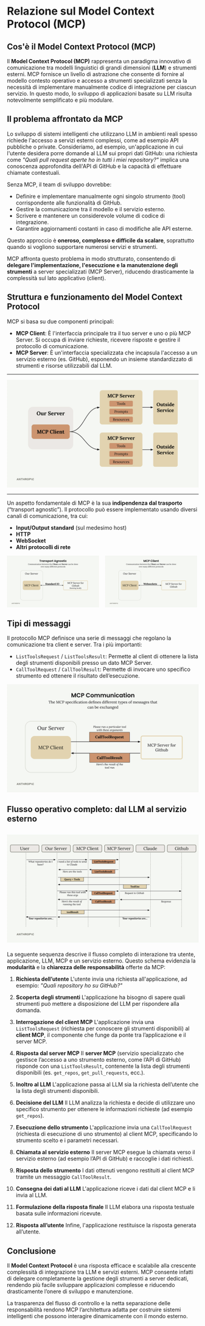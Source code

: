 # **Relazione sul Model Context Protocol (MCP)**

## **Cos'è il Model Context Protocol (MCP)**

Il **Model Context Protocol (MCP)** rappresenta un paradigma innovativo di comunicazione tra modelli linguistici di grandi dimensioni (**LLM**) e strumenti esterni. MCP fornisce un livello di astrazione che consente di fornire al modello contesto operativo e accesso a strumenti specializzati senza la necessità di implementare manualmente codice di integrazione per ciascun servizio. In questo modo, lo sviluppo di applicazioni basate su LLM risulta notevolmente semplificato e più modulare.


## **Il problema affrontato da MCP**

Lo sviluppo di sistemi intelligenti che utilizzano LLM in ambienti reali spesso richiede l'accesso a servizi esterni complessi, come ad esempio API pubbliche o private. Consideriamo, ad esempio, un'applicazione in cui l'utente desidera porre domande al LLM sui propri dati GitHub: una richiesta come *"Quali pull request aperte ho in tutti i miei repository?"* implica una conoscenza approfondita dell'API di GitHub e la capacità di effettuare chiamate contestuali.

Senza MCP, il team di sviluppo dovrebbe:

* Definire e implementare manualmente ogni singolo strumento (tool) corrispondente alle funzionalità di GitHub.
* Gestire la comunicazione tra il modello e il servizio esterno.
* Scrivere e mantenere un considerevole volume di codice di integrazione.
* Garantire aggiornamenti costanti in caso di modifiche alle API esterne.

Questo approccio è **oneroso, complesso e difficile da scalare**, soprattutto quando si vogliono supportare numerosi servizi e strumenti.

MCP affronta questo problema in modo strutturato, consentendo di **delegare l'implementazione, l'esecuzione e la manutenzione degli strumenti** a server specializzati (MCP Server), riducendo drasticamente la complessità sul lato applicativo (client).


## **Struttura e funzionamento del Model Context Protocol**

MCP si basa su due componenti principali:

* **MCP Client**: È l'interfaccia principale tra il tuo server e uno o più MCP Server. Si occupa di inviare richieste, ricevere risposte e gestire il protocollo di comunicazione.
* **MCP Server**: È un'interfaccia specializzata che incapsula l'accesso a un servizio esterno (es. GitHub), esponendo un insieme standardizzato di strumenti e risorse utilizzabili dal LLM.
---

![alt text](image_4.png)

---

Un aspetto fondamentale di MCP è la sua **indipendenza dal trasporto** (“transport agnostic”). Il protocollo può essere implementato usando diversi canali di comunicazione, tra cui:

* **Input/Output standard** (sul medesimo host)
* **HTTP**
* **WebSocket**
* **Altri protocolli di rete**

<div style="display: flex; align-items: center; gap: 16px;">
   <img src="image_2.png" alt="alt text" style="max-width: 48%; height: auto;">
   <img src="image_3.png" alt="alt text" style="max-width: 48%; height: auto;">
</div>

## **Tipi di messaggi**

Il protocollo MCP definisce una serie di messaggi che regolano la comunicazione tra client e server. Tra i più importanti:

* `ListToolsRequest` / `ListToolsResult`: Permette al client di ottenere la lista degli strumenti disponibili presso un dato MCP Server.
* `CallToolRequest` / `CallToolResult`: Permette di invocare uno specifico strumento ed ottenere il risultato dell’esecuzione.

![alt text](image_1.png)

## **Flusso operativo completo: dal LLM al servizio esterno**

![alt text](image.png)
--

La seguente sequenza descrive il flusso completo di interazione tra utente, applicazione, LLM, MCP e un servizio esterno. Questo schema evidenzia la **modularità** e la **chiarezza delle responsabilità** offerte da MCP:

1. **Richiesta dell’utente**
   L'utente invia una richiesta all'applicazione, ad esempio:
   *"Quali repository ho su GitHub?"*

2. **Scoperta degli strumenti**
   L'applicazione ha bisogno di sapere quali strumenti può mettere a disposizione del LLM per rispondere alla domanda.

3. **Interrogazione del client MCP**
   L'applicazione invia una `ListToolsRequest` (richiesta per conoscere gli strumenti disponibili) al **client MCP**, il componente che funge da ponte tra l’applicazione e il server MCP.

4. **Risposta dal server MCP**
   Il **server MCP** (servizio specializzato che gestisce l’accesso a uno strumento esterno, come l’API di GitHub) risponde con una `ListToolsResult`, contenente la lista degli strumenti disponibili (es. `get_repos`, `get_pull_requests`, ecc.).

5. **Inoltro al LLM**
   L'applicazione passa al LLM sia la richiesta dell’utente che la lista degli strumenti disponibili.

6. **Decisione del LLM**
   Il LLM analizza la richiesta e decide di utilizzare uno specifico strumento per ottenere le informazioni richieste (ad esempio `get_repos`).

7. **Esecuzione dello strumento**
   L'applicazione invia una `CallToolRequest` (richiesta di esecuzione di uno strumento) al client MCP, specificando lo strumento scelto e i parametri necessari.

8. **Chiamata al servizio esterno**
   Il server MCP esegue la chiamata verso il servizio esterno (ad esempio l’API di GitHub) e raccoglie i dati richiesti.

9. **Risposta dello strumento**
   I dati ottenuti vengono restituiti al client MCP tramite un messaggio `CallToolResult`.

10. **Consegna dei dati al LLM**
    L'applicazione riceve i dati dal client MCP e li invia al LLM.

11. **Formulazione della risposta finale**
    Il LLM elabora una risposta testuale basata sulle informazioni ricevute.

12. **Risposta all’utente**
    Infine, l'applicazione restituisce la risposta generata all’utente.




## **Conclusione**

Il **Model Context Protocol** è una risposta efficace e scalabile alla crescente complessità di integrazione tra LLM e servizi esterni. MCP consente infatti di delegare completamente la gestione degli strumenti a server dedicati, rendendo più facile sviluppare applicazioni complesse e riducendo drasticamente l’onere di sviluppo e manutenzione.

La trasparenza del flusso di controllo e la netta separazione delle responsabilità rendono MCP l’architettura adatta per costruire sistemi intelligenti che possono interagire dinamicamente con il mondo esterno.  
